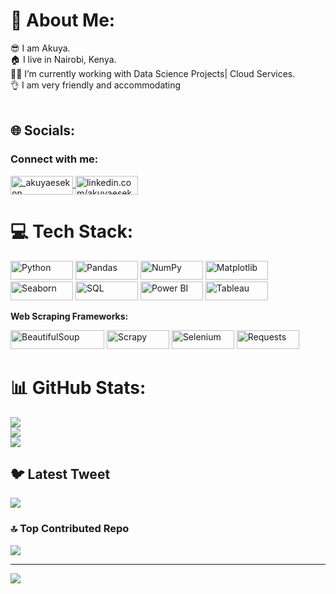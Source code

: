 # 💫 About Me:
😎 I am Akuya.<br>🏠 I live in Nairobi, Kenya.<br>👨‍💻 I’m currently working with Data Science Projects| Cloud Services.<br>👌 I am very friendly and accommodating<br><br>  


## 🌐 Socials:
<h3 align="left">Connect with me:</h3>
<p align="left">
  <a href="https://twitter.com/_akuyaesekon" target="_blank">
    <img align="center" src="https://img.shields.io/badge/Twitter-%231DA1F2.svg?style=for-the-badge&logo=twitter&logoColor=white" alt="_akuyaesekon" height="30" width="100" />
  </a>
  <a href="https://linkedin.com/in/akuyaesekon/" target="_blank">
    <img align="center" src="https://img.shields.io/badge/LinkedIn-%230A66C2.svg?style=for-the-badge&logo=linkedin&logoColor=white" alt="linkedin.com/akuyaesekon" height="30" width="100" />
  </a>
</p>


# 💻 Tech Stack:
<p align="left">
  <img src="https://img.shields.io/badge/python-%233776AB.svg?style=for-the-badge&logo=python&logoColor=white" alt="Python" height="30" width="100" />
  <img src="https://img.shields.io/badge/pandas-%23150458.svg?style=for-the-badge&logo=pandas&logoColor=white" alt="Pandas" height="30" width="100" />
  <img src="https://img.shields.io/badge/numpy-%23013243.svg?style=for-the-badge&logo=numpy&logoColor=white" alt="NumPy" height="30" width="100" />
  <img src="https://img.shields.io/badge/matplotlib-%230A4A5C.svg?style=for-the-badge&logo=matplotlib&logoColor=white" alt="Matplotlib" height="30" width="100" />
  <img src="https://img.shields.io/badge/seaborn-%231F6E61.svg?style=for-the-badge&logo=seaborn&logoColor=white" alt="Seaborn" height="30" width="100" />
  <img src="https://img.shields.io/badge/SQL-%234F5B93.svg?style=for-the-badge&logo=sql&logoColor=white" alt="SQL" height="30" width="100" />
  <img src="https://img.shields.io/badge/Power_BI-%23F2C811.svg?style=for-the-badge&logo=power-bi&logoColor=white" alt="Power BI" height="30" width="100" />
  <img src="https://img.shields.io/badge/Tableau-%23E97627.svg?style=for-the-badge&logo=tableau&logoColor=white" alt="Tableau" height="30" width="100" />
</p>

**Web Scraping Frameworks:**  
<p align="left">
  <img src="https://img.shields.io/badge/BeautifulSoup-%23C75C1D.svg?style=for-the-badge&logo=beautifulsoup&logoColor=white" alt="BeautifulSoup" height="30" width="150" />
  <img src="https://img.shields.io/badge/Scrapy-%230B2B6B.svg?style=for-the-badge&logo=scrapy&logoColor=white" alt="Scrapy" height="30" width="100" />
  <img src="https://img.shields.io/badge/Selenium-%234D8C44.svg?style=for-the-badge&logo=selenium&logoColor=white" alt="Selenium" height="30" width="100" />
  <img src="https://img.shields.io/badge/Requests-%23FF6A00.svg?style=for-the-badge&logo=requests&logoColor=white" alt="Requests" height="30" width="100" />
</p>




# 📊 GitHub Stats:
![](https://github-readme-stats.vercel.app/api?username=akuyaesekon&theme=dark&hide_border=true&include_all_commits=true&count_private=true)<br/>
![](https://github-readme-streak-stats.herokuapp.com/?user=akuyaesekon&theme=dark&hide_border=true)<br/>
![](https://github-readme-stats.vercel.app/api/top-langs/?username=akuyaesekon&theme=dark&hide_border=true&include_all_commits=true&count_private=true&layout=compact)

## 🐦 Latest Tweet

[![](https://gtce.itsvg.in/api?username=_akuyaesekon)](https://github.com/VishwaGauravIn/github-twitter-card-embed)


### 🔝 Top Contributed Repo
![](https://github-contributor-stats.vercel.app/api?username=akuyaesekon&limit=5&theme=dark&combine_all_yearly_contributions=true)

---
[![](https://visitcount.itsvg.in/api?id=akuyaesekon-tech&icon=0&color=0)](https://visitcount.itsvg.in)

<!-- Proudly created with GPRM ( https://gprm.itsvg.in ) -->
